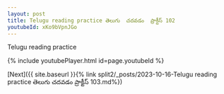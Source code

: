 ```yaml
---
layout: post
title: Telugu reading practice తెలుగు  చదవడం  ప్రాక్టీస్ 102
youtubeId: xKo9bVpnJGo
---
```

 
 
Telugu reading practice
 
 
 
 
 


{% include youtubePlayer.html id=page.youtubeId %}
 
[Next]({{ site.baseurl }}{% link  split2/_posts/2023-10-16-Telugu reading practice తెలుగు  చదవడం  ప్రాక్టీస్ 103.md%})
 
